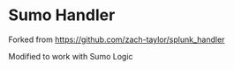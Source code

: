 # Sumo Handler

Forked from https://github.com/zach-taylor/splunk_handler

Modified to work with Sumo Logic

